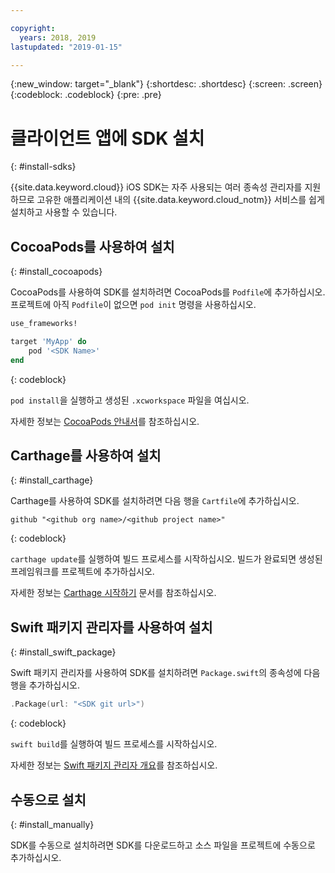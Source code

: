 ```yaml
---

copyright:
  years: 2018, 2019
lastupdated: "2019-01-15"

---
```


{:new_window: target="_blank"}
{:shortdesc: .shortdesc}
{:screen: .screen}
{:codeblock: .codeblock}
{:pre: .pre}

# 클라이언트 앱에 SDK 설치
{: #install-sdks}

{{site.data.keyword.cloud}} iOS SDK는 자주 사용되는 여러 종속성 관리자를 지원하므로 고유한 애플리케이션 내의 {{site.data.keyword.cloud_notm}} 서비스를 쉽게 설치하고 사용할 수 있습니다.

## CocoaPods를 사용하여 설치
{: #install_cocoapods}

CocoaPods를 사용하여 SDK를 설치하려면 CocoaPods를 `Podfile`에 추가하십시오. 프로젝트에 아직 `Podfile`이 없으면 `pod init` 명령을 사용하십시오.
```ruby
use_frameworks!

target 'MyApp' do
    pod '<SDK Name>'
end
```
{: codeblock}

`pod install`을 실행하고 생성된 `.xcworkspace` 파일을 여십시오.

자세한 정보는 [CocoaPods 안내서](https://guides.cocoapods.org/using/index.html)를 참조하십시오.

## Carthage를 사용하여 설치
{: #install_carthage}

Carthage를 사용하여 SDK를 설치하려면 다음 행을 `Cartfile`에 추가하십시오.
```
github "<github org name>/<github project name>"
```
{: codeblock}

`carthage update`를 실행하여 빌드 프로세스를 시작하십시오. 빌드가 완료되면 생성된 프레임워크를 프로젝트에 추가하십시오. 

자세한 정보는 [Carthage 시작하기](https://github.com/Carthage/Carthage#getting-started) 문서를 참조하십시오.

## Swift 패키지 관리자를 사용하여 설치
{: #install_swift_package}

Swift 패키지 관리자를 사용하여 SDK를 설치하려면 `Package.swift`의 종속성에 다음 행을 추가하십시오.
```swift
.Package(url: "<SDK git url>")
```
{: codeblock}

`swift build`를 실행하여 빌드 프로세스를 시작하십시오.

자세한 정보는 [Swift 패키지 관리자 개요](https://swift.org/package-manager/)를 참조하십시오.

## 수동으로 설치
{: #install_manually}

SDK를 수동으로 설치하려면 SDK를 다운로드하고 소스 파일을 프로젝트에 수동으로 추가하십시오.
